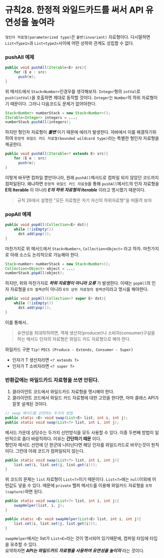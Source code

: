 # 규칙28. 한정적 와일드카드를 써서 API 유연성을 높여라

`형인자 자료형(parameterized type)`은 `불변(invariant)` 자료형이다. 다시말하면 `List<Type1>`과 `List<type2>`사이에 어떤 상하위 관계도 성립할 수 없다.

### pushAll 예제
```java
public void pushAll(Iterable<E> src){
    for (E e : src)
      push(e);
}
```

위 메서드에서 `Stack<Number>`인경우를 생각해보자. `Integer`형의 `intVal`로 `push(intVal)`을 호출하면 제대로 동작할 것이다. `Integer`는 `Number`의 하위 자료형이기 때문이다. 그러니 다음코드도 문제가 없어야한다.

```java
Stack<Number> numberStack = new Stack<Number>();
Iterable<Integer> integers = ...;
numberStack.pushAll(integers);
```

하지만 형인자 자료형이 ***불변*** 이기 때문에 에러가 발생한다. 자바에서 이를 해결하기위하여 `한정적 와일드 카드 자료형(bounded wildcard type)`라는 특별한 형인자 자료형을 제공한다.

```java
public void pushAll(Iterable<? extends E> src){
    for (E e : src)
      push(e);
}
```

이렇게 바꾸면 컴파일 뿐만아니라, 원래 `pushAll`메서드로 컴파일 되지 않았던 코드까지 컴파일된다. 왜냐하면 `한정적 와일드 카드 자료형`을 통해 `pushAll`메서드의 인자 자료형을 **E의 Iterable** 이 아니라 ***E의 하위 자료형의 Iterable*** 이라고 명시했기 때문이다.
> 규칙 26에서 설명한 "모든 자료형은 자기 자신의 하위자료형"을 떠올려 보자


### popAll 예제
```java
public void popAll(Collection<E> dst){
    while (!isEmpty())
      dst.add(pop());
}
```

마찬가지로 위 메서드에서 `Stack<Number>`, `Collection<Object>` 라고 하자. 마찬가지로 아래 소스도 논리적으로 가능해야 한다.

```java
Stack<number> numberStack = new Stack<Number>();
Collection<Object> object = ...;
numberStack.popAll(object);
```

하지만, 위와 마찬가지로 ***하위 자료형이 아니라 오류*** 가 발생한다. 이때는 `popAll`의 인자 자료형을 `E의 컬렉션`이 아니라 `E의 상위 자료형의 컬렉션`이라고 명시를 해야한다.

```java
public void popAll(Collection<? super E> dst){
    while (!isEmpty())
      dst.add(pop());
}
```

이를 통해서..
 >유연성을 최대하하려면, 객체 생산자(producer)나 소비자(consumer)구실을 하는 메서드 인자의 자료형은 와일드 카드 자료형으로 해야 한다.

와일카드 구분 `Tip!`
`PECS (Produce - Extends, Consumer - Super)`  
- 인자가 T 생산자라면 `<? extends T>`
- 인자가 T 소비자라면 `<? super T>`


### 반환값에는 와일드카드 자료형을 쓰면 안된다.
1. 클라이언트 코드에서 와일드카드 자료형을 명시해야 한다.
2. 클라이언트 코드에서 와일드 카드 자료형에 대한 고민을 한다면, 아마 클래스 API가 잘못 설계된 것이다.


```java
// swap 메서드를 선언하는 두가지 방법
public static <E> void swap(List<E> list, int i, int j);
public static void swap(List<?> list, int i, int j);
```

메서드 가운데 상당수는 두가지 선언방식을 모두 사용할 수 있다. 이중 두번째 방법이 일반적으로 좀더 바람직하다. 이유는 **간단하기 때문** 이다.  
형인자 메서드 선언에 단 한군데 나타난다면 해당 인자를 와일드카드로 바꾸는것이 원칙이다.
그런데 아래 코드가 컴파일되지 않는다.

```java
public static void swap(List<?> list, int i, int j){
    list.set(i, list.set(j, list.get(i)));
}
```

위 코드의 문제는 `list` 자료형이 `List<?>`이기 때문이다. `List<?>`에는 `null`이외에 어떤값도 넣을 수 있다. 때문에 `private` 헬퍼 메서드를 이용해 와일카드 자료형을 `포착(capture)`하면 된다.

```java
public static void swap(List<?> list, int i, int j){
    swapHelper(list, i, j);
}

public static <E> void swapHelper(List<E> list, int i, int j){
    list.set(i, list.set(j, list.get(i)));
}
```

`swapHelper`에서는 list가 `List<E>`라는 것이 명시되어 있기때문에, 컴파일 타임에 타입을 유추할 수 있다.  
요약하자면 ***API는 와일드카드 자료형을 사용하여 유연성을 높이자*** 라는 것이다. 
